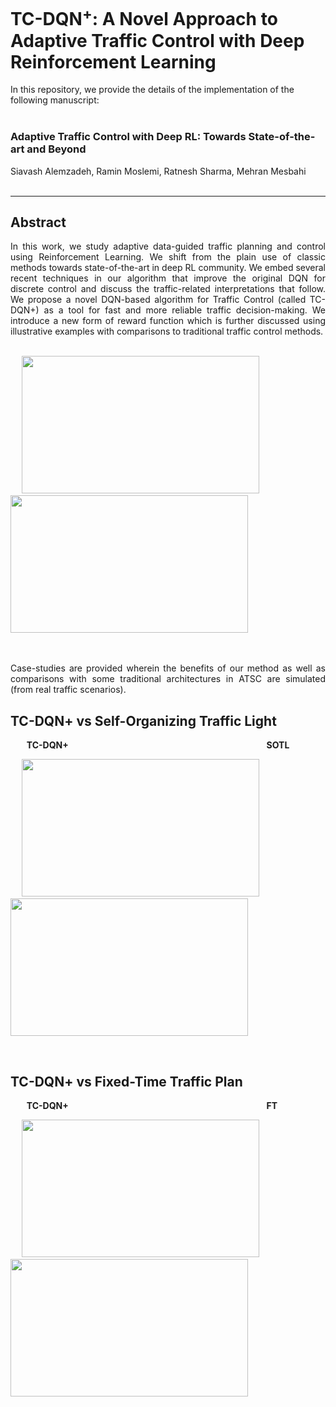 # TC-DQN<sup>+</sup>: A Novel Approach to Adaptive Traffic Control with Deep Reinforcement Learning


In this repository, we provide the details of the implementation of the following manuscript: <br> <br>


### Adaptive Traffic Control with Deep RL: Towards State-of-the-art and Beyond

Siavash Alemzadeh, Ramin Moslemi, Ratnesh Sharma, Mehran Mesbahi <br> <br>


---

## Abstract

<div align="justify"> In this work, we study adaptive data-guided traffic planning and control using Reinforcement Learning. We shift from the plain use of classic methods towards state-of-the-art in deep RL community. We embed several recent techniques in our algorithm that improve the original DQN for discrete control and discuss the traffic-related interpretations that follow. We propose a novel DQN-based algorithm for Traffic Control (called TC-DQN+) as a tool for fast and more reliable traffic decision-making. We introduce a new form of reward function which is further discussed using illustrative examples with comparisons to traditional traffic control methods. </div> <br>

<p float="left">
  &emsp;
  <img src="http://depts.washington.edu/uwrainlab/wordpress/wp-content/uploads/2020/07/RLScheme-1.png" width="380" height="220" />
  &emsp; &emsp;
  <img src=Demos/Env2-Sc3-Demo.gif width="380" height="220" />
</p> <br> <br>

<div align="justify"> Case-studies are provided wherein the benefits of our method as well as comparisons with some traditional architectures in ATSC are simulated (from real traffic scenarios). </div>

## TC-DQN+ vs Self-Organizing Traffic Light

&nbsp; &emsp; **TC-DQN+** &emsp; &emsp; &emsp; &emsp; &emsp; &emsp; &emsp; &emsp; &emsp; &emsp; &emsp; &emsp; &emsp; &emsp; &emsp; &emsp; &emsp; &nbsp; **SOTL**

<p float="left">
  &emsp;
  <img src=Demos/Scen1-Env1-TC-DQN.gif width="380" height="220" />
  &emsp; &emsp;
  <img src=Demos/Sce1-Env1-SOTL.gif width="380" height="220" />
</p> <br>


## TC-DQN+ vs Fixed-Time Traffic Plan

&nbsp; &emsp; **TC-DQN+** &emsp; &emsp; &emsp; &emsp; &emsp; &emsp; &emsp; &emsp; &emsp; &emsp; &emsp; &emsp; &emsp; &emsp; &emsp; &emsp; &emsp; &nbsp; **FT**

<p float="left">
  &emsp;
  <img src=Demos/Sce3-Env3-TC-DQN.gif width="380" height="220" />
  &emsp; &emsp;
  <img src=Demos/Sce3-Env3-FT.gif width="380" height="220" />
</p> <br>
